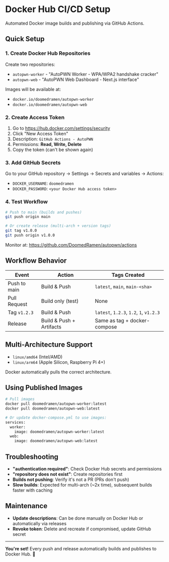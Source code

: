 # Docker Hub CI/CD Setup

Automated Docker image builds and publishing via GitHub Actions.

## Quick Setup

### 1. Create Docker Hub Repositories

Create two repositories:
- `autopwn-worker` - "AutoPWN Worker - WPA/WPA2 handshake cracker"
- `autopwn-web` - "AutoPWN Web Dashboard - Next.js interface"

Images will be available at:
- `docker.io/doomedramen/autopwn-worker`
- `docker.io/doomedramen/autopwn-web`

### 2. Create Access Token

1. Go to https://hub.docker.com/settings/security
2. Click "New Access Token"
3. Description: `GitHub Actions - AutoPWN`
4. Permissions: **Read, Write, Delete**
5. Copy the token (can't be shown again)

### 3. Add GitHub Secrets

Go to your GitHub repository → Settings → Secrets and variables → Actions:

- `DOCKER_USERNAME`: `doomedramen`
- `DOCKER_PASSWORD`: `<your Docker Hub access token>`

### 4. Test Workflow

```bash
# Push to main (builds and pushes)
git push origin main

# Or create release (multi-arch + version tags)
git tag v1.0.0
git push origin v1.0.0
```

Monitor at: https://github.com/DoomedRamen/autopwn/actions

## Workflow Behavior

| Event | Action | Tags Created |
|-------|--------|--------------|
| Push to main | Build & Push | `latest`, `main`, `main-<sha>` |
| Pull Request | Build only (test) | None |
| Tag `v1.2.3` | Build & Push | `latest`, `1.2.3`, `1.2`, `1`, `v1.2.3` |
| Release | Build & Push + Artifacts | Same as tag + docker-compose |

## Multi-Architecture Support

- `linux/amd64` (Intel/AMD)
- `linux/arm64` (Apple Silicon, Raspberry Pi 4+)

Docker automatically pulls the correct architecture.

## Using Published Images

```bash
# Pull images
docker pull doomedramen/autopwn-worker:latest
docker pull doomedramen/autopwn-web:latest

# Or update docker-compose.yml to use images:
services:
  worker:
    image: doomedramen/autopwn-worker:latest
  web:
    image: doomedramen/autopwn-web:latest
```

## Troubleshooting

- **"authentication required"**: Check Docker Hub secrets and permissions
- **"repository does not exist"**: Create repositories first
- **Builds not pushing**: Verify it's not a PR (PRs don't push)
- **Slow builds**: Expected for multi-arch (~2x time), subsequent builds faster with caching

## Maintenance

- **Update descriptions**: Can be done manually on Docker Hub or automatically via releases
- **Revoke token**: Delete and recreate if compromised, update GitHub secret

---

**You're set!** Every push and release automatically builds and publishes to Docker Hub. 🚀
